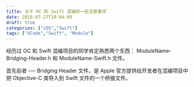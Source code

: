 ```yaml
---
title: 关于 OC 和 Swift 混编的一些注意事项
date: 2018-07-27T18:04:09
draft: true
categories: ["iOS","Swift"]
tags: ["XCode","Swift", "Module"]
---
```



经历过 OC 和 Swift 混编项目的同学肯定熟悉两个东西： ModuleName-Bridging-Header.h 和 ModuleName-Swift.h 文件。


首先前者 ── Bridging Header 文件，是 Apple 官方提供给开发者在混编项目中把 Objective-C 类导入到 Swift 文件的一个桥接文件。
